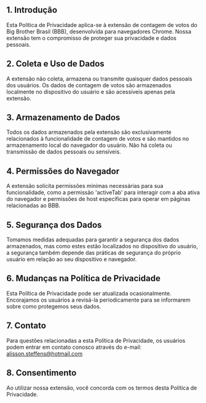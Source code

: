 ## 1. Introdução
Esta Política de Privacidade aplica-se à extensão de contagem de votos do Big Brother Brasil (BBB), desenvolvida para navegadores Chrome. Nossa extensão tem o compromisso de proteger sua privacidade e dados pessoais.

## 2. Coleta e Uso de Dados
A extensão não coleta, armazena ou transmite quaisquer dados pessoais dos usuários. Os dados de contagem de votos são armazenados localmente no dispositivo do usuário e são acessíveis apenas pela extensão.

## 3. Armazenamento de Dados
Todos os dados armazenados pela extensão são exclusivamente relacionados à funcionalidade de contagem de votos e são mantidos no armazenamento local do navegador do usuário. Não há coleta ou transmissão de dados pessoais ou sensíveis.

## 4. Permissões do Navegador
A extensão solicita permissões mínimas necessárias para sua funcionalidade, como a permissão 'activeTab' para interagir com a aba ativa do navegador e permissões de host específicas para operar em páginas relacionadas ao BBB.

## 5. Segurança dos Dados
Tomamos medidas adequadas para garantir a segurança dos dados armazenados, mas como estes estão localizados no dispositivo do usuário, a segurança também depende das práticas de segurança do próprio usuário em relação ao seu dispositivo e navegador.

## 6. Mudanças na Política de Privacidade
Esta Política de Privacidade pode ser atualizada ocasionalmente. Encorajamos os usuários a revisá-la periodicamente para se informarem sobre como protegemos seus dados.

## 7. Contato
Para questões relacionadas a esta Política de Privacidade, os usuários podem entrar em contato conosco através do e-mail: [alisson.steffens@hotmail.com](mailto:alisson.steffens@hotmail.com)

## 8. Consentimento
Ao utilizar nossa extensão, você concorda com os termos desta Política de Privacidade.